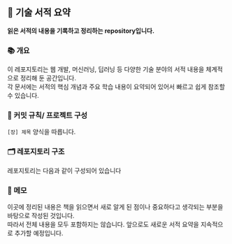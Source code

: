 <h2>📖 기술 서적 요약</h2>
<strong>읽은 서적의 내용을 기록하고 정리하는 repository입니다.</strong>

<h3>📚 개요</h3>
이 레포지토리는 웹 개발, 머신러닝, 딥러닝 등 다양한 기술 분야의 서적 내용을 체계적으로 정리해 둔 공간입니다.</br>
각 문서에는 서적의 핵심 개념과 주요 학습 내용이 요약되어 있어서 빠르고 쉽게 참조할 수 있습니다.

<h3>🔖 커밋 규칙/ 프로젝트 구성</h3>
<code>[장] 제목</code> 양식을 따릅니다.</br>

<h3>🗂️ 레포지토리 구조</h3>
레포지토리는 다음과 같이 구성되어 있습니다

<h3>📝 메모</h3>
이곳에 정리된 내용은 책을 읽으면서 새로 알게 된 점이나 중요하다고 생각되는 부분을 바탕으로 작성된 것입니다.</br>
따라서 전체 내용을 모두 포함하지는 않습니다. 앞으로도 새로운 서적 요약을 지속적으로 추가할 예정입니다.
